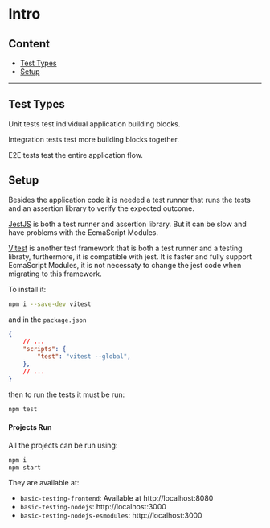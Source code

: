 # Intro

## Content

- [Test Types](#test-types)
- [Setup](#setup)

---

## Test Types

Unit tests test individual application building blocks.

Integration tests test more building blocks together.

E2E tests test the entire application flow.

## Setup

Besides the application code it is needed a test runner that runs the tests
and an assertion library to verify the expected outcome.

[JestJS](https://jestjs.io/) is both a test runner and assertion library.
But it can be slow and have problems with the EcmaScript Modules.


[Vitest](https://vitest.dev/) is another test framework that is both a 
test runner and a testing libraty, furthermore, it is compatible with jest.
It is faster and fully support EcmaScript Modules, it is not necessaty to 
change the jest code when migrating to this framework.

To install it:
```bash
npm i --save-dev vitest
```
and in the `package.json`
```json
{
    // ...
    "scripts": {
        "test": "vitest --global",
    },
    // ...
}
```
then to run the tests it must be run:
```bash
npm test
```

#### Projects Run

All the projects can be run using:
```bash
npm i
npm start
```
They are available at:
- `basic-testing-frontend`: Available at http://localhost:8080
- `basic-testing-nodejs`: http://localhost:3000
- `basic-testing-nodejs-esmodules`: http://localhost:3000

